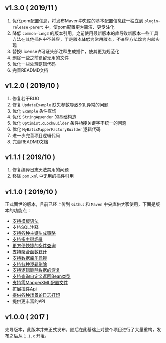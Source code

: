 ## v1.3.0 ( 2019/11 )

1. 优化pom配置信息，将发布Maven中央库的基本配置信息统一独立到 `plugin-release-parent` 中，使pom配置更为简洁、更专注化
2. 降低 `common-lang3` 的版本引用，之前使用最新版本的库导致新版本一些工具方法在其他插件中不兼容，于是版本降低为常用版本，不兼容方法改为内部实现
3. 替换License许可证头部注释生成插件，使其更为规范化
4. 删除一些之前遗留无用的文件
5. 优化一些处理逻辑代码
6. 完善READMD文档



## v1.2.0 ( 2019/10 )

1. 修复若干BUG
2. 修复 `UpdateExample` 缺失参数导致SQL异常的问题
2. 优化 `Example` 条件查询
3. 优化 `StringAppender` 的基础构造
4. 优化 `OptimisticLockBuilder` 条件桥接关键字不统一的问题
5. 优化 `MyBatisMapperFactoryBuilder` 逻辑代码
6. 进一步完善项目逻辑代码
8. 完善READMD文档



## v1.1.1 ( 2019/10 )

1. 修复编译日志无法禁用的问题
2. 移除 `pom.xml` 中无用的插件引用



## v1.1.0 ( 2019/10 )

正式面世的版本，目前已经上传到 `Github` 和 `Maven` 中央库供大家使用，下面是版本的功能点：

- [支持模板语法](https://github.com/tangxbai/mybatis-mapper#支持模板语法)
- [支持SQL注释](https://github.com/tangxbai/mybatis-mapper#支持SQL注释)
- [支持各种主键生成策略](https://github.com/tangxbai/mybatis-mapper#支持各种主键生成策略)
- [支持多主键场景](https://github.com/tangxbai/mybatis-mapper#支持多主键场景)
- [更方便快捷的条件查询](https://github.com/tangxbai/mybatis-mapper#更方便快捷的条件查询)
- [支持聚合函数统计](https://github.com/tangxbai/mybatis-mapper#支持聚合函数统计)
- [支持数据库乐观锁](https://github.com/tangxbai/mybatis-mapper#支持数据库乐观锁)
- [支持各种逻辑删除](https://github.com/tangxbai/mybatis-mapper#支持各种逻辑删除)
- [支持逻辑删除数据的恢复](https://github.com/tangxbai/mybatis-mapper#支持逻辑删除数据的恢复)
- [支持查询自定义返回Bean类型](https://github.com/tangxbai/mybatis-mapper#支持查询自定义返回Bean类型)
- [支持零MapperXML配置文件](https://github.com/tangxbai/mybatis-mapper#支持零MapperXML配置文件)
- [扩展插件Api](https://github.com/tangxbai/mybatis-mapper#扩展插件Api)
- [提供各种场景的日志打印](https://github.com/tangxbai/mybatis-mapper#提供各种场景的日志打印)
- 提供更丰富的API



## v1.0.0 ( 2017 )

先导版本，此版本并未正式发布，随后在此基础上对整个项目进行了大量重构，发布之后从 `1.1.x` 开始。
